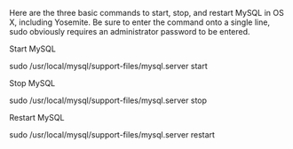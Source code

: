 Here are the three basic commands to start, stop, and restart MySQL in OS X, including Yosemite. Be sure to enter the command onto a single line, sudo obviously requires an administrator password to be entered.

Start MySQL

sudo /usr/local/mysql/support-files/mysql.server start

Stop MySQL

sudo /usr/local/mysql/support-files/mysql.server stop

Restart MySQL

sudo /usr/local/mysql/support-files/mysql.server restart
